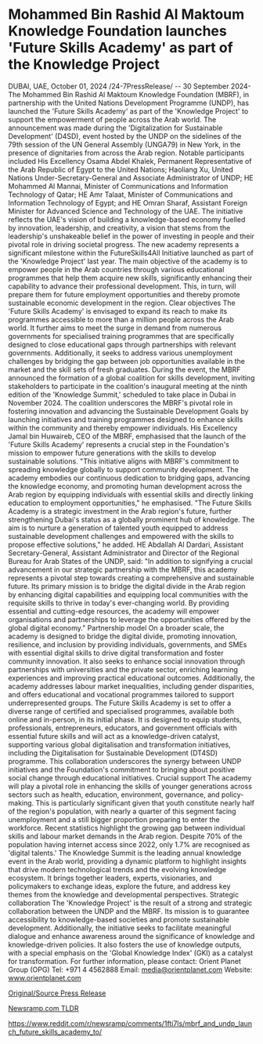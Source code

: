 # Mohammed Bin Rashid Al Maktoum Knowledge Foundation launches 'Future Skills Academy' as part of the Knowledge Project

DUBAI, UAE, October 01, 2024 /24-7PressRelease/ -- 30 September 2024- The Mohammed Bin Rashid Al Maktoum Knowledge Foundation (MBRF), in partnership with the United Nations Development Programme (UNDP), has launched the 'Future Skills Academy' as part of the 'Knowledge Project' to support the empowerment of people across the Arab world.   The announcement was made during the 'Digitalization for Sustainable Development' (D4SD), event hosted by the UNDP on the sidelines of the 79th session of the UN General Assembly (UNGA79) in New York, in the presence of dignitaries from across the Arab region. Notable participants included His Excellency Osama Abdel Khalek, Permanent Representative of the Arab Republic of Egypt to the United Nations; Haoliang Xu, United Nations Under-Secretary-General and Associate Administrator of UNDP; HE Mohammed Al Mannai, Minister of Communications and Information Technology of Qatar; HE Amr Talaat, Minister of Communications and Information Technology of Egypt; and HE Omran Sharaf, Assistant Foreign Minister for Advanced Science and Technology of the UAE.  The initiative reflects the UAE's vision of building a knowledge-based economy fuelled by innovation, leadership, and creativity, a vision that stems from the leadership's unshakeable belief in the power of investing in people and their pivotal role in driving societal progress.  The new academy represents a significant milestone within the FutureSkills4All Initiative launched as part of the 'Knowledge Project' last year. The main objective of the academy is to empower people in the Arab countries through various educational programmes that help them acquire new skills, significantly enhancing their capability to advance their professional development. This, in turn, will prepare them for future employment opportunities and thereby promote sustainable economic development in the region.   Clear objectives  The 'Future Skills Academy' is envisaged to expand its reach to make its programmes accessible to more than a million people across the Arab world. It further aims to meet the surge in demand from numerous governments for specialised training programmes that are specifically designed to close educational gaps through partnerships with relevant governments. Additionally, it seeks to address various unemployment challenges by bridging the gap between job opportunities available in the market and the skill sets of fresh graduates.  During the event, the MBRF announced the formation of a global coalition for skills development, inviting stakeholders to participate in the coalition's inaugural meeting at the ninth edition of the 'Knowledge Summit,' scheduled to take place in Dubai in November 2024. The coalition underscores the MBRF's pivotal role in fostering innovation and advancing the Sustainable Development Goals by launching initiatives and training programmes designed to enhance skills within the community and thereby empower individuals.  His Excellency Jamal bin Huwaireb, CEO of the MBRF, emphasised that the launch of the 'Future Skills Academy' represents a crucial step in the Foundation's mission to empower future generations with the skills to develop sustainable solutions. "This initiative aligns with MBRF's commitment to spreading knowledge globally to support community development. The academy embodies our continuous dedication to bridging gaps, advancing the knowledge economy, and promoting human development across the Arab region by equipping individuals with essential skills and directly linking education to employment opportunities," he emphasised.  "The Future Skills Academy is a strategic investment in the Arab region's future, further strengthening Dubai's status as a globally prominent hub of knowledge. The aim is to nurture a generation of talented youth equipped to address sustainable development challenges and empowered with the skills to propose effective solutions," he added.  HE Abdallah Al Dardari, Assistant Secretary-General, Assistant Administrator and Director of the Regional Bureau for Arab States of the UNDP, said: "In addition to signifying a crucial advancement in our strategic partnership with the MBRF, this academy represents a pivotal step towards creating a comprehensive and sustainable future. Its primary mission is to bridge the digital divide in the Arab region by enhancing digital capabilities and equipping local communities with the requisite skills to thrive in today's ever-changing world. By providing essential and cutting-edge resources, the academy will empower organisations and partnerships to leverage the opportunities offered by the global digital economy."  Partnership model  On a broader scale, the academy is designed to bridge the digital divide, promoting innovation, resilience, and inclusion by providing individuals, governments, and SMEs with essential digital skills to drive digital transformation and foster community innovation. It also seeks to enhance social innovation through partnerships with universities and the private sector, enriching learning experiences and improving practical educational outcomes. Additionally, the academy addresses labour market inequalities, including gender disparities, and offers educational and vocational programmes tailored to support underrepresented groups.  The Future Skills Academy is set to offer a diverse range of certified and specialised programmes, available both online and in-person, in its initial phase. It is designed to equip students, professionals, entrepreneurs, educators, and government officials with essential future skills and will act as a knowledge-driven catalyst, supporting various global digitalisation and transformation initiatives, including the Digitalisation for Sustainable Development (DT4SD) programme. This collaboration underscores the synergy between UNDP initiatives and the Foundation's commitment to bringing about positive social change through educational initiatives.  Crucial support  The academy will play a pivotal role in enhancing the skills of younger generations across sectors such as health, education, environment, governance, and policy-making. This is particularly significant given that youth constitute nearly half of the region's population, with nearly a quarter of this segment facing unemployment and a still bigger proportion preparing to enter the workforce. Recent statistics highlight the growing gap between individual skills and labour market demands in the Arab region. Despite 70% of the population having internet access since 2022, only 1.7% are recognised as 'digital talents.'  The Knowledge Summit is the leading annual knowledge event in the Arab world, providing a dynamic platform to highlight insights that drive modern technological trends and the evolving knowledge ecosystem. It brings together leaders, experts, visionaries, and policymakers to exchange ideas, explore the future, and address key themes from the knowledge and developmental perspectives.  Strategic collaboration  The 'Knowledge Project' is the result of a strong and strategic collaboration between the UNDP and the MBRF. Its mission is to guarantee accessibility to knowledge-based societies and promote sustainable development. Additionally, the initiative seeks to facilitate meaningful dialogue and enhance awareness around the significance of knowledge and knowledge-driven policies. It also fosters the use of knowledge outputs, with a special emphasis on the 'Global Knowledge Index' (GKI) as a catalyst for transformation.  For further information, please contact:  Orient Planet Group (OPG)  Tel: +971 4 4562888 Email: media@orientplanet.com Website: www.orientplanet.com 

[Original/Source Press Release](https://www.24-7pressrelease.com/press-release/514804/mohammed-bin-rashid-al-maktoum-knowledge-foundation-launches-future-skills-academy-as-part-of-the-knowledge-project)
                    

[Newsramp.com TLDR](None) 

https://www.reddit.com/r/newsramp/comments/1fti7ls/mbrf_and_undp_launch_future_skills_academy_to/